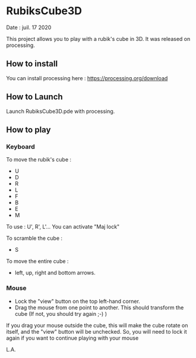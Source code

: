 # RubiksCube3D
Date : juil. 17  2020

This project allows you to play with a rubik's cube in 3D. It was released on processing.

## How to install
You can install processing here :
https://processing.org/download

## How to Launch
Launch RubiksCube3D.pde with processing. 

## How to play
### Keyboard

To move the rubik's cube :
- U
- D
- R
- L
- F
- B
- E
- M

To use : U', R', L'... You can activate "Maj lock"

To scramble the cube :
- S

To move the entire cube :
- left, up, right and bottom arrows.

### Mouse
- Lock the "view" button on the top left-hand corner.
- Drag the mouse from one point to another. This should transform the cube (If not, you should try again ;-) )

If you drag your mouse outside the cube, this will make the cube rotate on itself, and the "view" button will be unchecked. So, you will need to lock it again if you want to continue playing with your mouse

L.A.
